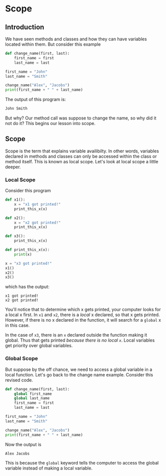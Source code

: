 # Scope

## Introduction
We have seen methods and classes and how they can have variables located within them. But consider this example

```python
def change_name(first, last):
    first_name = first
    last_name = last

first_name = "John"
last_name = "Smith"

change_name("Alex", "Jacobs")
print(first_name + " " + last_name)
```

The output of this program is:
```C
John Smith
```

But why? Our method call was suppose to change the name, so why did it not do it? This begins our lesson into scope.

## Scope
Scope is the term that explains variable availibilty. In other words, variables declared in methods and classes can only be accessed within the class or method itself. This is known as local scope. Let's look at local scope a little deeper.

### Local Scope
Consider this program

```python
def x1():
    x = "x1 got printed!"
    print_this_x(x)

def x2():
    x = "x2 got printed!"
    print_this_x(x)

def x3():
    print_this_x(x)

def print_this_x(x):
    print(x)

x = "x3 got printed!"
x1()
x2()
x3()
```
which has the output:
```Linux
x1 got printed!
x2 got printed!
```

You'll notice that to determine which x gets printed, your computer looks for a local x first. In `x1` and `x2`, there is a *local* x declared, so that x gets printed. However, if there is no x declared in the function, it will search for a `global` x in this case. 

In the case of `x3`, there is an `x` declared outside the function making it global. Thus that gets printed *because there is no local `x`*. Local variables get priority over global variables.

### Global Scope
But suppose by the off chance, we need to access a global variable in a local function. Let's go back to the change name example. Consider this revised code.

```python
def change_name(first, last):
    global first_name
    global last_name
    first_name = first
    last_name = last

first_name = "John"
last_name = "Smith"

change_name("Alex", "Jacobs")
print(first_name + " " + last_name)
```

Now the output is
```bash
Alex Jacobs
```

This is because the `global` keyword tells the computer to access the global variable instead of making a local variable.